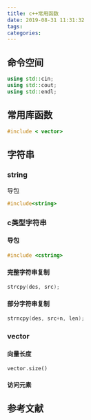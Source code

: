 ```yaml
---
title: c++常用函数
date: 2019-08-31 11:31:32
tags:
categories:
---
```


## 命令空间
``` c++
using std::cin;
using std::cout;
using std::endl;
```

## 常用库函数
``` c++
#include < vector>
```

## 字符串
### string
导包
``` c++
#include<string>
```

### c类型字符串
#### 导包
``` c++
#include <cstring>
```

#### 完整字符串复制
``` c++
strcpy(des, src);
```

#### 部分字符串复制
``` c++
strncpy(des, src+n, len);
```

### vector
#### 向量长度
```
vector.size()
```

#### 访问元素

## 参考文献
